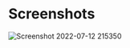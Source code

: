 # Screenshots

![Screenshot 2022-07-12 215350](https://user-images.githubusercontent.com/103505972/178543827-47aa33e1-461d-4136-8b08-317aca474228.png)
